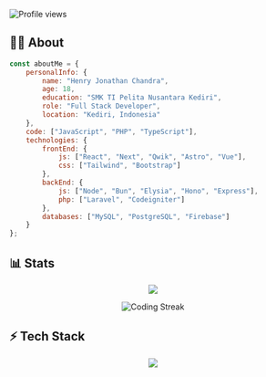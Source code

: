 
<img src="https://komarev.com/ghpvc/?username=henryjonathnn&color=brightgreen" alt="Profile views" /> </div> 

<h2>👨‍💻 About</h2> 

```javascript
const aboutMe = {
    personalInfo: {
        name: "Henry Jonathan Chandra",
        age: 18,
        education: "SMK TI Pelita Nusantara Kediri",
        role: "Full Stack Developer",
        location: "Kediri, Indonesia"
    },
    code: ["JavaScript", "PHP", "TypeScript"],
    technologies: {
        frontEnd: {
            js: ["React", "Next", "Qwik", "Astro", "Vue"],
            css: ["Tailwind", "Bootstrap"]
        },
        backEnd: {
            js: ["Node", "Bun", "Elysia", "Hono", "Express"],
            php: ["Laravel", "Codeigniter"]
        },
        databases: ["MySQL", "PostgreSQL", "Firebase"]
    }
};
```
<h2>📊 Stats</h2>
<div align="center">
    <p align="center"><img src="https://github-readme-stats.vercel.app/api/wakatime?username=henryjonathnn&layout=compact&theme=codeSTACKr" /></p>
  <img src="https://github-readme-streak-stats.herokuapp.com/?user=henryjonathnn&theme=dark" alt="Coding Streak" />
</div>

<h2>⚡ Tech Stack</h2> 
<p align="center">
  <img src="https://go-skill-icons.vercel.app/api/icons?i=laravel,react,nextjs,typescript,vue,nuxtjs,astro,tailwind,,nodejs,express,bun,mysql,postgresql,docker&perline=7" />
</p>
